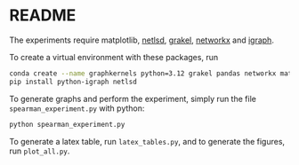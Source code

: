 # README

The experiments require matplotlib, [netlsd](https://pypi.org/project/NetLSD/), [grakel](https://github.com/ysig/GraKeL), [networkx](https://networkx.org/) and [igraph](https://python.igraph.org/en/stable/).

To create a virtual environment with these packages, run

````bash
conda create --name graphkernels python=3.12 grakel pandas networkx matplotlib pip --channel conda-forge
pip install python-igraph netlsd


````



To generate graphs and perform the experiment, simply run the file `spearman_experiment.py` with python:

```bash
python spearman_experiment.py
```

To generate a latex table, run `latex_tables.py`, and to generate the figures, run `plot_all.py`.